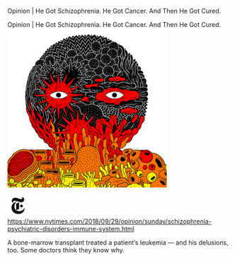 Opinion | He Got Schizophrenia. He Got Cancer. And Then He Got Cured.

Opinion | He Got Schizophrenia. He Got Cancer. And Then He Got Cured.
![](../_resources/3c89d1a32312505de9580c9ef01a0fa0.png)

![](../_resources/c1150ebfeac128c095f8daaa06ff4b1f.png)https://www.nytimes.com/2018/09/29/opinion/sunday/schizophrenia-psychiatric-disorders-immune-system.html

A bone-marrow transplant treated a patient’s leukemia — and his delusions, too. Some doctors think they know why.